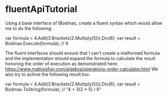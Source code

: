 # fluentApiTutorial
Using a base interface of IBodmas, create a fluent syntax which would allow me to do the following:
   
   
   var formula = 4.Add(3.Brackets(2.Multiply(5))).Div(6);
   var result = Bodmas.Execute(formula); // 9


The fluent interfaces should ensure that I can't create a malformed formula and the implementation should expand the formula to calculate
the result honoring the order of execution as demonstrated here: https://www.mathsisfun.com/algebra/operations-order-calculator.html
We also try to achive the following result too:

  var formula = 4.Add(3.Brackets(2.Multiply(5))).Div(6);
  var result = Bodmas.ToString(formula); // "4 + 3(2 * 5) / 6"

